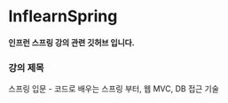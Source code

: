 # InflearnSpring

#### 인프런 스프링 강의 관련 깃허브 입니다.
   
### 강의 제목

스프링 입문 - 코드로 배우는 스프링 부터, 웹 MVC, DB 접근 기술
